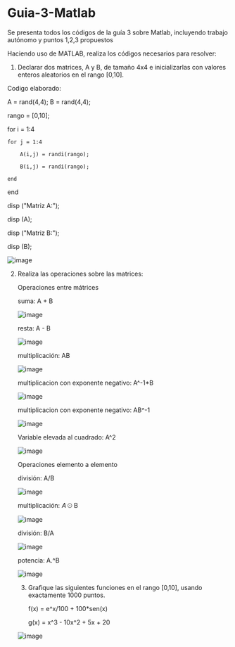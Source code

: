 # Guia-3-Matlab
Se presenta todos los códigos de la guía 3 sobre Matlab, incluyendo trabajo autónomo y puntos 1,2,3 propuestos

Haciendo uso de MATLAB, realiza los códigos necesarios para resolver: 

1. Declarar dos matrices, A y B, de tamaño 4x4 e inicializarlas con valores enteros aleatorios en el rango [0,10].
   
Codigo elaborado:

A = rand(4,4);
B = rand(4,4);

rango = [0,10];

for i = 1:4

    for j = 1:4
    
        A(i,j) = randi(rango);
        
        B(i,j) = randi(rango);
        
    end
    
end


disp ("Matriz A:");

disp (A);

disp ("Matriz B:");

disp (B);


![image](https://github.com/CarlosLozano128/Guia-3-Matlab/assets/149644105/b0c0e5fd-11bc-447f-8350-e0efcd53bc60)



2. Realiza las operaciones sobre las matrices:

   Operaciones entre mátrices

   suma: A + B
   
   ![image](https://github.com/CarlosLozano128/Guia-3-Matlab/assets/149644105/ff10e1b2-cf19-4ffa-9730-a13302dc81a5)

   resta: A - B
   
   ![image](https://github.com/CarlosLozano128/Guia-3-Matlab/assets/149644105/b86ec061-b1d5-4a69-9458-0387f268a834)

   multiplicación: AB 
  
   ![image](https://github.com/CarlosLozano128/Guia-3-Matlab/assets/149644105/b572fcc6-2fdb-48ed-adbc-90d8f25bcbf0)

   multiplicacion con exponente negativo: A^-1*B

   ![image](https://github.com/CarlosLozano128/Guia-3-Matlab/assets/149644105/1971d9d7-b01e-4e1d-9cf1-7de42fba7256)

   multiplicacion con exponente negativo: AB^-1

   ![image](https://github.com/CarlosLozano128/Guia-3-Matlab/assets/149644105/95305906-cf9b-4da6-8883-15ae09da6443)

   Variable elevada al cuadrado: A^2
   
   ![image](https://github.com/CarlosLozano128/Guia-3-Matlab/assets/149644105/520f8265-d5d7-4013-8152-fa7643238628)

   Operaciones elemento a elemento

   división: A/B

   ![image](https://github.com/CarlosLozano128/Guia-3-Matlab/assets/149644105/9ff14d00-d7a6-40df-97f0-7a1f292c2a1c)

   multiplicación: 𝐴 ⊙ B

   ![image](https://github.com/CarlosLozano128/Guia-3-Matlab/assets/149644105/d4bf9d9a-e03b-4f0d-84e0-bb41768f99fc)

   división: B/A

   ![image](https://github.com/CarlosLozano128/Guia-3-Matlab/assets/149644105/f6d2d432-0063-47f4-8474-d2a9f53d4333)

   potencia: A.^B

   ![image](https://github.com/CarlosLozano128/Guia-3-Matlab/assets/149644105/7ae4d9d6-d1e0-4732-8e6c-1063a800edb4)

   3. Grafique las siguientes funciones en el rango [0,10], usando exactamente 
      1000 puntos.

      f(x) = e^x/100 + 100*sen(x)

      g(x) = x^3 - 10x^2 + 5x + 20

      
   ![image](https://github.com/CarlosLozano128/Guia-3-Matlab/assets/149644105/0693be79-7636-43da-8b0f-b4f37f27342f)



   



   


 


